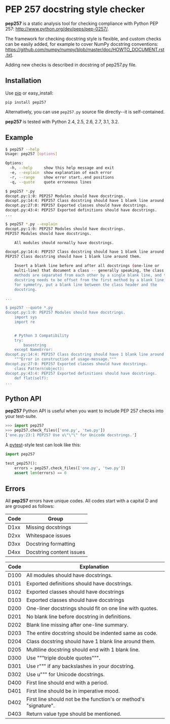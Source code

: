PEP 257 docstring style checker
===============================================================================

**pep257** is a static analysis tool for checking compliance with
Python PEP 257: <http://www.python.org/dev/peps/pep-0257/>.

The framework for checking docstring style is flexible, and custom checks
can be easily added, for example to cover NumPy docstring conventions:
<https://github.com/numpy/numpy/blob/master/doc/HOWTO_DOCUMENT.rst.txt>.

Adding new checks is described in docstring of pep257.py file.

Installation
-------------------------------------------------------------------------------

Use [pip](http://pip-installer.org) or easy_install:

    pip install pep257

Alternatively, you can use `pep257.py` source file directly--it is
self-contained.

**pep257** is tested with Python 2.4, 2.5, 2.6, 2.7, 3.1, 3.2.

Example
-------------------------------------------------------------------------------

```bash
$ pep257 --help
Usage: pep257 [options]

Options:
  -h, --help     show this help message and exit
  -e, --explain  show explanation of each error
  -r, --range    show error start..end positions
  -q, --quote    quote erroneous lines

$ pep257 *.py
docopt.py:1:0: PEP257 Modules should have docstrings.
docopt.py:14:4: PEP257 Class docstring should have 1 blank line around them.
docopt.py:27:0: PEP257 Exported classes should have docstrings.
docopt.py:43:4: PEP257 Exported definitions should have docstrings.
...

$ pep257 *.py --explain
docopt.py:1:0: PEP257 Modules should have docstrings.
PEP257 Modules should have docstrings.

    All modules should normally have docstrings.

docopt.py:14:4: PEP257 Class docstring should have 1 blank line around them.
PEP257 Class docstring should have 1 blank line around them.

    Insert a blank line before and after all docstrings (one-line or
    multi-line) that document a class -- generally speaking, the class's
    methods are separated from each other by a single blank line, and the
    docstring needs to be offset from the first method by a blank line;
    for symmetry, put a blank line between the class header and the
    docstring.

...

$ pep257 --quote *.py
docopt.py:1:0: PEP257 Modules should have docstrings.
    import sys
    import re


    # Python 3 Compatibility
    try:
        basestring
    except NameError:
docopt.py:14:4: PEP257 Class docstring should have 1 blank line around them.
    """Error in construction of usage-message."""
docopt.py:27:0: PEP257 Exported classes should have docstrings.
    class Pattern(object):
docopt.py:43:4: PEP257 Exported definitions should have docstrings.
    def flat(self):
...
```

Python API
-------------------------------------------------------------------------------

**pep257** Python API is useful when you want to include PEP 257 checks into
your test-suite.

```python
>>> import pep257
>>> pep257.check_files(['one.py', 'two.py'])
['one.py:23:1 PEP257 Use u\"\"\" for Unicode docstrings.']
```

A [pytest](http://pytest.org/)-style test can look like this:

```python
import pep257

test_pep257():
    errors = pep257.check_files(['one.py', 'two.py'])
    assert len(errors) == 0
```

Errors
-------------------------------------------------------------------------------

All **pep257** errors have unique codes. All codes start with a capital D and
are grouped as follows:

| Code | Group                                                                |
|------|----------------------------------------------------------------------|
| D1xx | Missing docstrings                                                   |
| D2xx | Whitespace issues                                                    |
| D3xx | Docstring formatting                                                 |
| D4xx | Docstring content issues                                             |



| Code | Explanation                                                          |
|------|----------------------------------------------------------------------|
| D100 | All modules should have docstrings.                                  |
| D101 | Exported definitions should have docstrings.                         |
| D102 | Exported classes should have docstrings                              |
| D103 | Exported classes should have docstrings                              |
| D200 | One-liner docstrings should fit on one line with quotes.             |
| D201 | No blank line before docstring in definitions.                       |
| D202 | Blank line missing after one-line summary.                           |
| D203 | The entire docstring should be indented same as code.                |
| D204 | Class docstring should have 1 blank line around them.                |
| D205 | Multiline docstring should end with 1 blank line.                    |
| D300 | Use """triple double quotes""".                                      |
| D301 | Use r""" if any backslashes in your docstring.                       |
| D302 | Use u""" for Unicode docstrings.                                     |
| D400 | First line should end with a period.                                 |
| D401 | First line should be in imperative mood.                             |
| D402 | First line should not be the function's or method's "signature".     |
| D403 | Return value type should be mentioned.                               |




